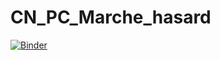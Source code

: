# CN_PC_Marche_hasard
 
[![Binder](https://mybinder.org/badge_logo.svg)](https://mybinder.org/v2/gh/CCayssiols/CN_PC_Marche_hasard/HEAD)
